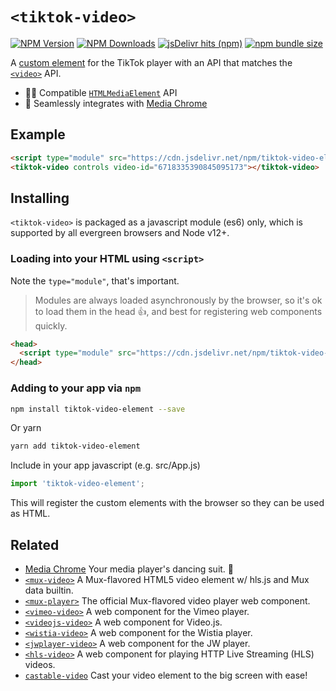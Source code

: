 # `<tiktok-video>`

[![NPM Version](https://img.shields.io/npm/v/tiktok-video-element?style=flat-square&color=informational)](https://www.npmjs.com/package/tiktok-video-element) 
[![NPM Downloads](https://img.shields.io/npm/dm/tiktok-video-element?style=flat-square&color=informational&label=npm)](https://www.npmjs.com/package/tiktok-video-element) 
[![jsDelivr hits (npm)](https://img.shields.io/jsdelivr/npm/hm/tiktok-video-element?style=flat-square&color=%23FF5627)](https://www.jsdelivr.com/package/npm/tiktok-video-element)
[![npm bundle size](https://img.shields.io/bundlephobia/minzip/tiktok-video-element?style=flat-square&color=success&label=gzip)](https://bundlephobia.com/result?p=tiktok-video-element) 

A [custom element](https://developer.mozilla.org/en-US/docs/Web/Web_Components/Using_custom_elements)
for the TikTok player with an API that matches the 
[`<video>`](https://developer.mozilla.org/en-US/docs/Web/HTML/Element/video) API.

- 🏄‍♂️ Compatible [`HTMLMediaElement`](https://developer.mozilla.org/en-US/docs/Web/API/HTMLMediaElement) API
- 🕺 Seamlessly integrates with [Media Chrome](https://github.com/muxinc/media-chrome)

## Example

```html
<script type="module" src="https://cdn.jsdelivr.net/npm/tiktok-video-element@0"></script>
<tiktok-video controls video-id="6718335390845095173"></tiktok-video>
```

## Installing

`<tiktok-video>` is packaged as a javascript module (es6) only, which is supported by all evergreen browsers and Node v12+.

### Loading into your HTML using `<script>`

Note the `type="module"`, that's important.

> Modules are always loaded asynchronously by the browser, so it's ok to load them in the head :thumbsup:, and best for registering web components quickly.

```html
<head>
  <script type="module" src="https://cdn.jsdelivr.net/npm/tiktok-video-element@0"></script>
</head>
```

### Adding to your app via `npm`

```bash
npm install tiktok-video-element --save
```
Or yarn
```bash
yarn add tiktok-video-element
```

Include in your app javascript (e.g. src/App.js)
```js
import 'tiktok-video-element';
```
This will register the custom elements with the browser so they can be used as HTML.


## Related

- [Media Chrome](https://github.com/muxinc/media-chrome) Your media player's dancing suit. 🕺
- [`<mux-video>`](https://github.com/muxinc/elements/tree/main/packages/mux-video) A Mux-flavored HTML5 video element w/ hls.js and Mux data builtin.
- [`<mux-player>`](https://github.com/muxinc/elements/tree/main/packages/mux-player) The official Mux-flavored video player web component.
- [`<vimeo-video>`](https://github.com/muxinc/media-elements/tree/main/packages/vimeo-video-element) A web component for the Vimeo player.
- [`<videojs-video>`](https://github.com/muxinc/media-elements/tree/main/packages/videojs-video-element) A web component for Video.js.
- [`<wistia-video>`](https://github.com/muxinc/media-elements/tree/main/packages/wistia-video-element) A web component for the Wistia player.
- [`<jwplayer-video>`](https://github.com/muxinc/media-elements/tree/main/packages/jwplayer-video-element) A web component for the JW player.
- [`<hls-video>`](https://github.com/muxinc/media-elements/tree/main/packages/hls-video-element) A web component for playing HTTP Live Streaming (HLS) videos.
- [`castable-video`](https://github.com/muxinc/media-elements/tree/main/packages/castable-video) Cast your video element to the big screen with ease!
